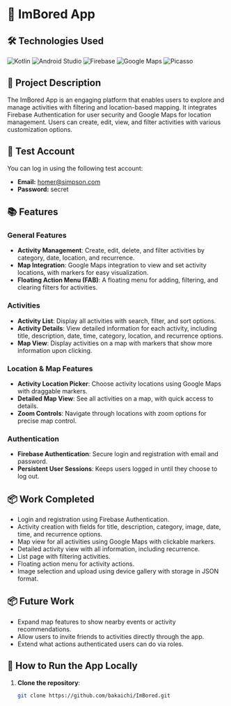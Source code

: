 # 📱 ImBored App


## 🛠️ Technologies Used

![Kotlin](https://img.shields.io/badge/Kotlin-0095D5?style=for-the-badge&logo=kotlin&logoColor=white)
![Android Studio](https://img.shields.io/badge/Android_Studio-3DDC84?style=for-the-badge&logo=android-studio&logoColor=white)
![Firebase](https://img.shields.io/badge/Firebase-FFCA28?style=for-the-badge&logo=firebase&logoColor=black)
![Google Maps](https://img.shields.io/badge/Google%20Maps-4285F4?style=for-the-badge&logo=google-maps&logoColor=white)
![Picasso](https://img.shields.io/badge/Picasso-46C4FF?style=for-the-badge&logo=picasso&logoColor=white)

## 📝 Project Description

The ImBored App is an engaging platform that enables users to explore and manage activities with filtering and location-based mapping. It integrates Firebase Authentication for user security and Google Maps for location management. Users can create, edit, view, and filter activities with various customization options.

## 🔑 Test Account

You can log in using the following test account:

- **Email:** homer@simpson.com
- **Password:** secret

## 📚 Features

### General Features
- **Activity Management**: Create, edit, delete, and filter activities by category, date, location, and recurrence.
- **Map Integration**: Google Maps integration to view and set activity locations, with markers for easy visualization.
- **Floating Action Menu (FAB)**: A floating menu for adding, filtering, and clearing filters for activities.

### Activities
- **Activity List**: Display all activities with search, filter, and sort options.
- **Activity Details**: View detailed information for each activity, including title, description, date, time, category, location, and recurrence options.
- **Map View**: Display activities on a map with markers that show more information upon clicking.

### Location & Map Features
- **Activity Location Picker**: Choose activity locations using Google Maps with draggable markers.
- **Detailed Map View**: See all activities on a map, with quick access to details.
- **Zoom Controls**: Navigate through locations with zoom options for precise map control.

### Authentication
- **Firebase Authentication**: Secure login and registration with email and password.
- **Persistent User Sessions**: Keeps users logged in until they choose to log out.

## 📦 Work Completed

- Login and registration using Firebase Authentication.
- Activity creation with fields for title, description, category, image, date, time, and recurrence options.
- Map view for all activities using Google Maps with clickable markers.
- Detailed activity view with all information, including recurrence.
- List page with filtering activities.
- Floating action menu for activity actions.
- Image selection and upload using device gallery with storage in JSON format.

## 📦 Future Work
- Expand map features to show nearby events or activity recommendations.
- Allow users to invite friends to activities directly through the app.
- Extend what actions authenticated users can do via roles.

## 📲 How to Run the App Locally

1. **Clone the repository**:
   ```bash
   git clone https://github.com/bakaichi/ImBored.git

